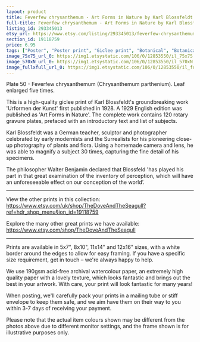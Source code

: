 ```yaml
---
layout: product
title: Feverfew chrysanthemum - Art Forms in Nature by Karl Blossfeldt 
full-title: Feverfew chrysanthemum - Art Forms in Nature by Karl Blossfeldt | Botanical print, wall art, room decor, black & white, sepia, photograph
listing_id: 293345013
etsy_url: https://www.etsy.com/listing/293345013/feverfew-chrysanthemum-art-forms-in?utm_source=thedoveandtheseagull&utm_medium=api&utm_campaign=api
section_id: 19118759
price: 6.95
tags: ["Poster", "Poster print", "Giclee print", "Botanical", "Botanical art", "Wall art", "Botanical poster", "Photograph", "Vintage", "Black and white", "Sepia", "Minimal", "Leaf"]
image_75x75_url_0: https://img1.etsystatic.com/106/0/12853550/il_75x75.1019763451_eaq4.jpg
image_570xN_url_0: https://img1.etsystatic.com/106/0/12853550/il_570xN.1019763451_eaq4.jpg
image_fullxfull_url_0: https://img1.etsystatic.com/106/0/12853550/il_fullxfull.1019763451_eaq4.jpg
---
```

Plate 50 - Feverfew chrysanthemum (Chrysanthemum parthenium). Leaf enlarged five times.

This is a high-quality giclee print of Karl Blossfeldt&#39;s groundbreaking work &#39;Urformen der Kunst&#39; first published in 1928. A 1929 English edition was published as &#39;Art Forms in Nature&#39;. The complete work contains 120 rotary gravure plates, prefaced with an introductory text and list of subjects.

Karl Blossfeldt was a German teacher, sculptor and photographer celebrated by early modernists and the Surrealists for his pioneering close-up photography of plants and flora. Using a homemade camera and lens, he was able to magnify a subject 30 times, capturing the fine detail of his specimens.

The philosopher Walter Benjamin declared that Blossfeld &#39;has played his part in that great examination of the inventory of perception, which will have an unforeseeable effect on our conception of the world’. 

---

View the other prints in this collection: https://www.etsy.com/uk/shop/TheDoveAndTheSeagull?ref=hdr_shop_menu§ion_id=19118759

Explore the many other great prints we have available: https://www.etsy.com/shop/TheDoveAndTheSeagull

---

Prints are available in 5x7&quot;, 8x10&quot;, 11x14&quot; and 12x16&quot; sizes, with a white border around the edges to allow for easy framing. If you have a specific size requirement, get in touch – we&#39;re always happy to help.

We use 190gsm acid-free archival watercolour paper, an extremely high quality paper with a lovely texture, which looks fantastic and brings out the best in your artwork. With care, your print will look fantastic for many years!

When posting, we&#39;ll carefully pack your prints in a mailing tube or stiff envelope to keep them safe, and we aim have them on their way to you within 3-7 days of receiving your payment.

Please note that the actual item colours shown may be different from the photos above due to different monitor settings, and the frame shown is for illustrative purposes only.
